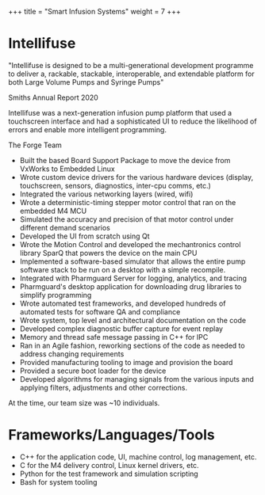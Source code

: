 +++
title = "Smart Infusion Systems"
weight = 7
+++

# Intellifuse

"Intellifuse is designed to be a multi-generational development programme to deliver a, rackable,
stackable, interoperable, and extendable platform for both Large Volume Pumps and Syringe Pumps"

Smiths Annual Report 2020

Intellifuse was a next-generation infusion pump platform that used a touchscreen interface and
had a sophisticated UI to reduce the likelihood of errors and enable more intelligent programming.

The Forge Team

- Built the based Board Support Package to move the device from VxWorks to Embedded Linux
- Wrote custom device drivers for the various hardware devices (display, touchscreen, sensors, diagnostics, inter-cpu comms, etc.)
- Integrated the various networking layers (wired, wifi)
- Wrote a deterministic-timing stepper motor control that ran on the embedded M4 MCU
- Simulated the accuracy and precision of that motor control under different demand scenarios
- Developed the UI from scratch using Qt
- Wrote the Motion Control and developed the mechantronics control library SparQ that powers the device on the main CPU
- Implemented a software-based simulator that allows the entire pump software stack to be run on a desktop with a simple recompile.
- Integrated with Pharmguard Server for logging, analytics, and tracing
- Pharmguard's desktop application for downloading drug libraries to simplify programming
- Wrote automated test frameworks, and developed hundreds of automated tests for software QA and compliance
- Wrote system, top level and architectural documentation on the code
- Developed complex diagnostic buffer capture for event replay
- Memory and thread safe message passing in C++ for IPC
- Ran in an Agile fashion, reworking sections of the code as needed to address changing requirements
- Provided manufacturing tooling to image and provision the board
- Provided a secure boot loader for the device
- Developed algorithms for managing signals from the various inputs and applying filters, adjustments and
other corrections.

At the time, our team size was ~10 individuals.

# Frameworks/Languages/Tools

- C++ for the application code, UI, machine control, log management, etc.
- C for the M4 delivery control, Linux kernel drivers, etc.
- Python for the test framework and simulation scripting
- Bash for system tooling
